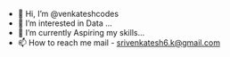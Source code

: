 - 👋 Hi, I’m @venkateshcodes
- 👀 I’m interested in Data ...
- 🌱 I’m currently Aspiring my skills...
- 📫 How to reach me mail - srivenkatesh6.k@gmail.com
